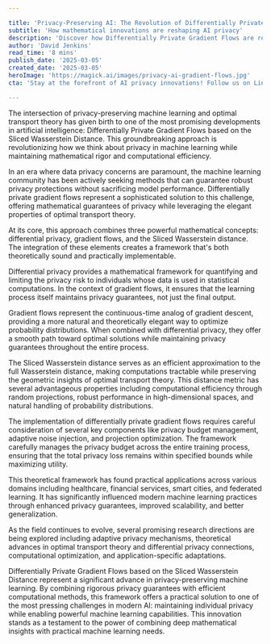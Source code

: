 ```yaml
---

title: 'Privacy-Preserving AI: The Revolution of Differentially Private Gradient Flows'
subtitle: 'How mathematical innovations are reshaping AI privacy'
description: 'Discover how Differentially Private Gradient Flows are revolutionizing AI privacy through innovative mathematical approaches that combine optimal transport theory with privacy-preserving techniques. This groundbreaking framework offers both theoretical elegance and practical applicability across multiple domains.'
author: 'David Jenkins'
read_time: '8 mins'
publish_date: '2025-03-05'
created_date: '2025-03-05'
heroImage: 'https://magick.ai/images/privacy-ai-gradient-flows.jpg'
cta: 'Stay at the forefront of AI privacy innovations! Follow us on LinkedIn for more cutting-edge insights into privacy-preserving machine learning techniques and their real-world applications.'

---
```


The intersection of privacy-preserving machine learning and optimal transport theory has given birth to one of the most promising developments in artificial intelligence: Differentially Private Gradient Flows based on the Sliced Wasserstein Distance. This groundbreaking approach is revolutionizing how we think about privacy in machine learning while maintaining mathematical rigor and computational efficiency.

In an era where data privacy concerns are paramount, the machine learning community has been actively seeking methods that can guarantee robust privacy protections without sacrificing model performance. Differentially private gradient flows represent a sophisticated solution to this challenge, offering mathematical guarantees of privacy while leveraging the elegant properties of optimal transport theory.

At its core, this approach combines three powerful mathematical concepts: differential privacy, gradient flows, and the Sliced Wasserstein distance. The integration of these elements creates a framework that's both theoretically sound and practically implementable.

Differential privacy provides a mathematical framework for quantifying and limiting the privacy risk to individuals whose data is used in statistical computations. In the context of gradient flows, it ensures that the learning process itself maintains privacy guarantees, not just the final output.

Gradient flows represent the continuous-time analog of gradient descent, providing a more natural and theoretically elegant way to optimize probability distributions. When combined with differential privacy, they offer a smooth path toward optimal solutions while maintaining privacy guarantees throughout the entire process.

The Sliced Wasserstein distance serves as an efficient approximation to the full Wasserstein distance, making computations tractable while preserving the geometric insights of optimal transport theory. This distance metric has several advantageous properties including computational efficiency through random projections, robust performance in high-dimensional spaces, and natural handling of probability distributions.

The implementation of differentially private gradient flows requires careful consideration of several key components like privacy budget management, adaptive noise injection, and projection optimization. The framework carefully manages the privacy budget across the entire training process, ensuring that the total privacy loss remains within specified bounds while maximizing utility.

This theoretical framework has found practical applications across various domains including healthcare, financial services, smart cities, and federated learning. It has significantly influenced modern machine learning practices through enhanced privacy guarantees, improved scalability, and better generalization.

As the field continues to evolve, several promising research directions are being explored including adaptive privacy mechanisms, theoretical advances in optimal transport theory and differential privacy connections, computational optimization, and application-specific adaptations.

Differentially Private Gradient Flows based on the Sliced Wasserstein Distance represent a significant advance in privacy-preserving machine learning. By combining rigorous privacy guarantees with efficient computational methods, this framework offers a practical solution to one of the most pressing challenges in modern AI: maintaining individual privacy while enabling powerful machine learning capabilities. This innovation stands as a testament to the power of combining deep mathematical insights with practical machine learning needs.